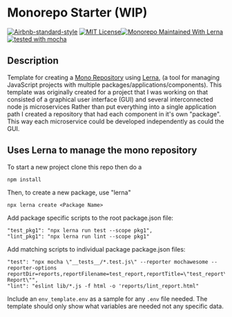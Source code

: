 # Monorepo Starter (WIP)

[![Airbnb-standard-style](https://img.shields.io/badge/code%20style-airbnb-brightgreen.svg)](https://github.com/airbnb/javascript) [![MIT License](https://img.shields.io/badge/license-mit-brightgreen.svg)](https://github.com/barlowm/mono_repo_template/blob/master/LICENSE)[![Monorepo Maintained With Lerna](https://img.shields.io/badge/maintained%20by-lerna-99424f.svg)](https://lerna.js.org) [![tested with mocha](https://img.shields.io/badge/tested_with-mocha-99424f.svg)](https://mochajs.org) 


## Description

Template for creating a [Mono Repository](https://en.wikipedia.org/wiki/Monorepo) using [Lerna](https://lerna.js.org), (a tool for managing JavaScript projects with multiple packages/applications/components).
This template was originally created for a project that I was working on that consisted of a graphical user interface (GUI) and several interconnected node js microservices
Rather than put everything into a single application path I created a repository that had each component in it's own "package".
This way each microservice could be developed independently as could the GUI.

## Uses Lerna to manage the mono repository
To start a new project clone this repo then do a 
```
npm install
```

Then, to create a new package, use "lerna"

```
npx lerna create <Package Name>
```

Add package specific scripts to the root package.json file:

```
"test_pkg1": "npx lerna run test --scope pkg1",
"lint_pkg1": "npx lerna run lint --scope pkg1"
```

Add matching scripts to individual package package.json files:

```
"test": "npx mocha \"__tests__/*.test.js\" --reporter mochawesome --reporter-options reportDir=reports,reportFilename=test_report,reportTitle=\"test_report\",reportPageTitle=\"Test-Report\"",
"lint": "eslint lib/*.js -f html -o 'reports/lint_report.html"
```

Include an `env_template.env` as a sample for any `.env` file needed. The template should only show what variables are needed not any specific data.
